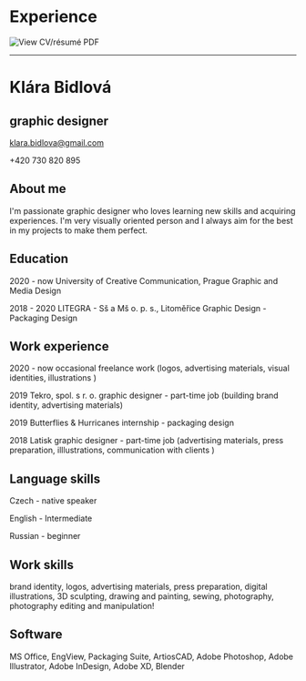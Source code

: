 # Experience

![View CV/résumé PDF](CV-Bidlova)

---

# Klára Bidlová
## graphic designer
klara.bidlova@gmail.com

+420 730 820 895

## About me
I'm passionate graphic designer who loves learning new skills and acquiring experiences.
I'm very visually oriented person and I always aim for the best in my projects to make them perfect.

## Education
2020 - now
University of Creative Communication, Prague
Graphic and Media Design

2018 - 2020 
LITEGRA - Sš a Mš o. p. s., Litoměřice
Graphic Design - Packaging Design

## Work experience
2020 - now
occasional freelance work
(logos, advertising materials, visual identities,   illustrations )

2019
Tekro, spol. s r. o. 
graphic designer - part-time job
(building brand identity, advertising materials)

2019
Butterflies & Hurricanes
internship - packaging design

2018
Latisk
graphic designer - part-time job
(advertising materials, press preparation, 
illlustrations, communication with clients )

## Language skills 
Czech - native speaker

English - Intermediate

Russian - beginner

## Work skills
brand identity, logos, advertising materials, press preparation, digital illustrations, 3D sculpting, drawing and painting, sewing, photography, photography editing and manipulation!

## Software
MS Office, EngView, Packaging Suite, 
ArtiosCAD, Adobe Photoshop, Adobe Illustrator, Adobe InDesign, Adobe XD, Blender

